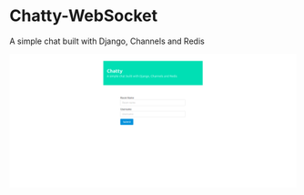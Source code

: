 # Chatty-WebSocket
A simple chat built with Django, Channels and Redis


<img src="/chatty-overview.png" alt="Chatty Image"/>